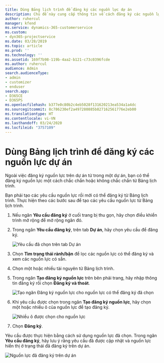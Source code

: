 ```yaml
---
title: Dùng Bảng lịch trình để đăng ký các nguồn lực dự án
description: Chủ đề này cung cấp thông tin về cách đăng ký các nguồn lực.
author: ruhercul
manager: kfend
ms.service: dynamics-365-customerservice
ms.custom:
- dyn365-projectservice
ms.date: 03/28/2019
ms.topic: article
ms.prod: ''
ms.technology: ''
ms.assetid: 169f7b98-119b-4aa2-b121-c73c0396fcde
ms.author: ruhercul
audience: Admin
search.audienceType:
- admin
- customizer
- enduser
search.app:
- D365CE
- D365PS
ms.openlocfilehash: b377e0c80b2c4eb5028f131620213ea534a1a4dc
ms.sourcegitcommit: 8c786230ef2a497280885b827162561776e2eb00
ms.translationtype: HT
ms.contentlocale: vi-VN
ms.lasthandoff: 03/24/2020
ms.locfileid: "3757109"
---
```

# <a name="use-the-schedule-board-to-book-project-resources"></a>Dùng Bảng lịch trình để đăng ký các nguồn lực dự án

Ngoài việc đăng ký nguồn lực trên dự án từ trong một dự án, bạn có thể đăng ký nguồn lực một cách chắc chắn hoặc không chắc chắn từ Bảng lịch trình.

Bạn phải tạo các yêu cầu nguồn lực rồi mới có thể đăng ký từ Bảng lịch trình. Thực hiện theo các bước sau để tạo các yêu cầu nguồn lực từ Bảng lịch trình.

1. Nếu ngăn **Yêu cầu đăng ký** ở cuối trang bị thu gọn, hãy chọn điều khiển trình mở rộng để mở rộng ngăn đó.
2. Trong ngăn **Yêu cầu đăng ký**, trên tab **Dự án**, hãy chọn yêu cầu để đăng ký.

    ![Yêu cầu đã chọn trên tab Dự án](media/Resource-Management-image73.png)

3. Chọn **Tìm trạng thái rảnh/bận** để lọc các nguồn lực có thể đăng ký và xem các nguồn lực có sẵn. 
4. Chọn một hoặc nhiều tài nguyên từ Bảng lịch trình. 
5. Trong ngăn **Tạo đăng ký nguồn lực** trên bên phải trang, hãy nhập thông tin đăng ký rồi chọn **Đăng ký và thoát**.

    ![Tạo ngăn Đăng ký nguồn lực cho nguồn lực có thể đăng ký đã chọn](media/Resource-Management-image74.png)

6. Khi yêu cầu được chọn trong ngăn **Tạo đăng ký nguồn lực**, hãy chọn một hoặc nhiều ô của nguồn lực để tạo đăng ký.

    ![Nhiều ô được chọn cho nguồn lực](media/Resource-Management-image75.png)

7. Chọn **Đăng ký**.

Yêu cầu được thực hiện bằng cách sử dụng nguồn lực đã chọn. Trong ngăn **Yêu cầu đăng ký**, hãy lưu ý rằng yêu cầu đã được cập nhật và nguồn lực hiển thị ở trạng thái đã đăng ký trên dự án.

![Nguồn lực đã đăng ký trên dự án](media/Resource-Management-image76.png)
